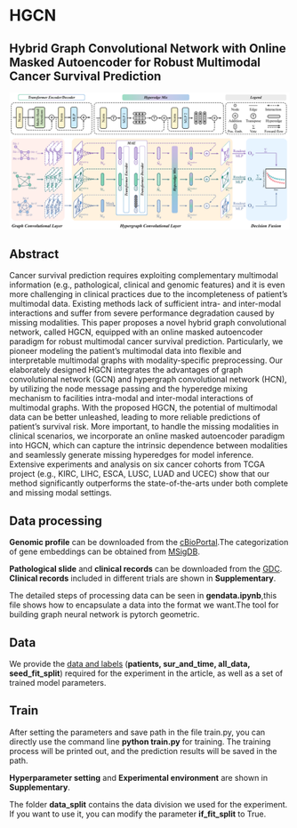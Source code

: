 # HGCN
## Hybrid Graph Convolutional Network with Online Masked Autoencoder for Robust Multimodal Cancer Survival Prediction

![Image text](https://github.com/lin-lcx/HGCN/blob/main/overview.png)

## Abstract

Cancer survival prediction requires exploiting complementary multimodal information (e.g., pathological, clinical and genomic features) and it is even more challenging in clinical practices due to the incompleteness of patient’s multimodal data. Existing methods lack of sufficient intra- and inter-modal interactions and suffer from severe performance degradation caused by missing modalities. This paper proposes a novel hybrid graph convolutional network, called HGCN, equipped with an online masked autoencoder paradigm for robust multimodal cancer survival prediction. Particularly, we pioneer modeling the patient’s multimodal data into flexible and interpretable multimodal graphs with modality-specific preprocessing. Our elaborately designed HGCN integrates the advantages of graph convolutional network (GCN) and hypergraph convolutional network (HCN), by utilizing the node message passing and the hyperedge mixing mechanism to facilities intra-modal and inter-modal interactions of multimodal graphs. With the proposed HGCN, the potential of multimodal data can be better unleashed, leading to more reliable predictions of patient’s survival risk. More important, to handle the missing modalities in clinical scenarios, we incorporate an online masked autoencoder paradigm into HGCN, which can capture the intrinsic dependence between modalities and seamlessly generate missing hyperedges for model inference. Extensive experiments and analysis on six cancer cohorts from TCGA project (e.g., KIRC, LIHC, ESCA, LUSC, LUAD and UCEC) show that our method significantly outperforms the state-of-the-arts under both complete and missing modal settings.

## Data processing
**Genomic profile** can be downloaded from the [cBioPortal](https://www.cbioportal.org/).The categorization of gene embeddings can be obtained from [MSigDB](https://www.gseamsigdb.org/gsea/msigdb/gene_families.jsp?ex=1).


**Pathological slide** and **clinical records** can be downloaded from the [GDC](https://portal.gdc.cancer.gov/).
**Clinical records** included in different trials are shown in **Supplementary**.

The detailed steps of processing data can be seen in **gendata.ipynb**,this file shows how to encapsulate a data into the format we want.The tool for building graph neural network is pytorch geometric.

## Data

We provide the [data and labels](https://drive.google.com/drive/folders/1PIyGLj9NUSj07b16GmJ-b7mp7A5j09D1?usp=share_link) (**patients, sur_and_time, all_data, seed_fit_split**) required for the experiment in the article, as well as a set of trained model parameters.



## Train
After setting the parameters and save path in the file train.py, you can directly use the command line **python train.py** for training. The training process will be printed out, and the prediction results will be saved in the path.

**Hyperparameter setting** and **Experimental environment** are shown in **Supplementary**.

The folder **data_split** contains the data division we used for the experiment. If you want to use it, you can modify the parameter **if_fit_split** to True.

